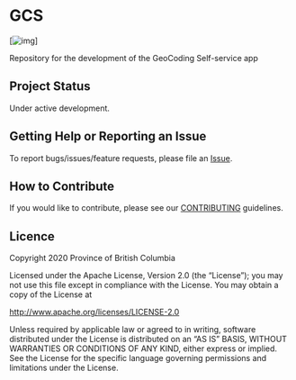 # GCS

[![img](https://img.shields.io/badge/Lifecycle-Maturing-007EC6)]

Repository for the development of the GeoCoding Self-service app


## Project Status
Under active development.

## Getting Help or Reporting an Issue

To report bugs/issues/feature requests, please file an [Issue](https://github.com/bcgov/GCS/issues).

## How to Contribute

If you would like to contribute, please see our [CONTRIBUTING](CONTRIBUTING.md) guidelines.


## Licence
Copyright 2020 Province of British Columbia

Licensed under the Apache License, Version 2.0 (the “License”); you may not use this file except in compliance with the License. You may obtain a copy of the License at

http://www.apache.org/licenses/LICENSE-2.0

Unless required by applicable law or agreed to in writing, software distributed under the License is distributed on an “AS IS” BASIS, WITHOUT WARRANTIES OR CONDITIONS OF ANY KIND, either express or implied. See the License for the specific language governing permissions and limitations under the License.
